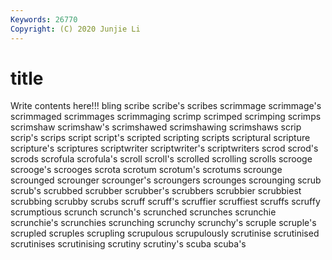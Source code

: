 ```yaml
---
Keywords: 26770
Copyright: (C) 2020 Junjie Li
---
```


# title

Write contents here!!!
bling 
scribe 
scribe's 
scribes 
scrimmage 
scrimmage's 
scrimmaged
scrimmages 
scrimmaging 
scrimp 
scrimped 
scrimping 
scrimps 
scrimshaw 
scrimshaw's 
scrimshawed 
scrimshawing
scrimshaws 
scrip 
scrip's 
scrips 
script 
script's 
scripted 
scripting 
scripts 
scriptural
scripture 
scripture's 
scriptures 
scriptwriter 
scriptwriter's 
scriptwriters 
scrod 
scrod's 
scrods 
scrofula
scrofula's 
scroll 
scroll's 
scrolled 
scrolling 
scrolls 
scrooge 
scrooge's 
scrooges 
scrota
scrotum 
scrotum's 
scrotums 
scrounge 
scrounged 
scrounger 
scrounger's 
scroungers 
scrounges 
scrounging
scrub 
scrub's 
scrubbed 
scrubber 
scrubber's 
scrubbers 
scrubbier 
scrubbiest 
scrubbing 
scrubby
scrubs 
scruff 
scruff's 
scruffier 
scruffiest 
scruffs 
scruffy 
scrumptious 
scrunch 
scrunch's
scrunched 
scrunches 
scrunchie 
scrunchie's 
scrunchies 
scrunching 
scrunchy 
scrunchy's 
scruple 
scruple's
scrupled 
scruples 
scrupling 
scrupulous 
scrupulously 
scrutinise 
scrutinised 
scrutinises 
scrutinising 
scrutiny
scrutiny's 
scuba 
scuba's 
